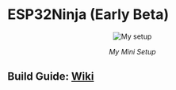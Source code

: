 <h1> ESP32Ninja (Early Beta) </h1>
<p align="center">
  <img src="https://github.com/Naster17/ESP32Ninja/assets/62520991/5a8b3e1c-1072-4395-9ce1-db7b77c0b132" alt="My setup" style="max-width: 100%; height: auto;">
</p>
<p align="center">
  <em>My Mini Setup</em>
</p>

<h2>Build Guide: <a href="https://github.com/Naster17/ESP32Ninja/wiki/Build">Wiki</a></h2>
